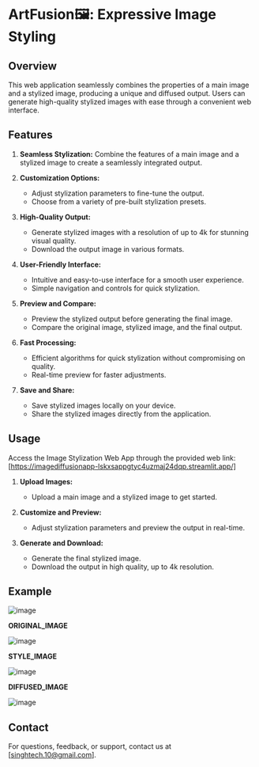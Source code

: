 # ArtFusion🖼: Expressive Image Styling

## Overview

This web application seamlessly combines the properties of a main image and a stylized image, producing a unique and diffused output. Users can generate high-quality stylized images with ease through a convenient web interface.

## Features

1. **Seamless Stylization:** Combine the features of a main image and a stylized image to create a seamlessly integrated output.

2. **Customization Options:**
   - Adjust stylization parameters to fine-tune the output.
   - Choose from a variety of pre-built stylization presets.

3. **High-Quality Output:**
   - Generate stylized images with a resolution of up to 4k for stunning visual quality.
   - Download the output image in various formats.

4. **User-Friendly Interface:**
   - Intuitive and easy-to-use interface for a smooth user experience.
   - Simple navigation and controls for quick stylization.

5. **Preview and Compare:**
   - Preview the stylized output before generating the final image.
   - Compare the original image, stylized image, and the final output.

6. **Fast Processing:**
   - Efficient algorithms for quick stylization without compromising on quality.
   - Real-time preview for faster adjustments.

7. **Save and Share:**
   - Save stylized images locally on your device.
   - Share the stylized images directly from the application.

## Usage

Access the Image Stylization Web App through the provided web link: [https://imagediffusionapp-lskxsappgtyc4uzmaj24dqp.streamlit.app/]

1. **Upload Images:**
   - Upload a main image and a stylized image to get started.

2. **Customize and Preview:**
   - Adjust stylization parameters and preview the output in real-time.

3. **Generate and Download:**
   - Generate the final stylized image.
   - Download the output in high quality, up to 4k resolution.

## Example

![image](https://github.com/shalusingh-tech/Image_Diffusion_App/assets/68162265/98514fb2-b4ba-4b66-8551-a433f37f1f5a)

**ORIGINAL_IMAGE**

![image](https://github.com/shalusingh-tech/Image_Diffusion_App/assets/68162265/7a6638fc-d8b8-46fd-b8de-bc44b7ce975d)

**STYLE_IMAGE**

![image](https://github.com/shalusingh-tech/Image_Diffusion_App/assets/68162265/a78c4020-9409-4fac-9f93-08fe2e4c24f3)

**DIFFUSED_IMAGE**

![image](https://github.com/shalusingh-tech/Image_Diffusion_App/assets/68162265/fa8ce2b4-fe38-4bda-b589-4e7d11c1d230)


## Contact

For questions, feedback, or support, contact us at [singhtech.10@gmail.com].

